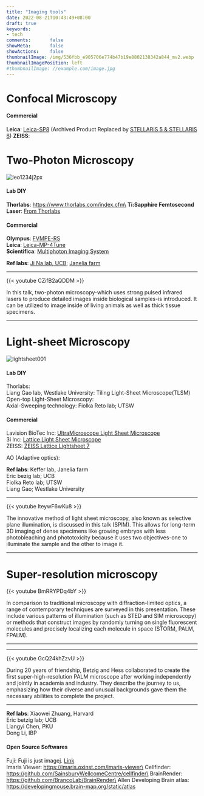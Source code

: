 ```yaml
---
title: "Imaging tools"
date: 2022-08-21T10:43:49+08:00
draft: true
keywords:
- tech
comments:       false
showMeta:       false
showActions:    false
thumbnailImage: /img/536fbb_e905706e774b47b19e8802138342a844_mv2.webp
thumbnailImagePosition: left
#thumbnailImage: //example.com/image.jpg
---
```


# Confocal Microscopy

#### Commercial
**Leica**: [Leica-SP8](https://www.leica-microsystems.com/products/confocal-microscopes/p/leica-tcs-sp8/) (Archived Product Replaced by [STELLARIS 5 & STELLARIS 8](https://www.leica-microsystems.com/products/confocal-microscopes/p/stellaris-8/))
**ZEISS**: 

# Two-Photon Microscopy
![leo1234j2px](/img/mPFC_Thy1-YFP-H_line.jpg)
#### Lab DIY
**Thorlabs**: https://www.thorlabs.com/index.cfm\
**Ti:Sapphire Femtosecond Laser**: [From Thorlabs](https://www.thorlabs.com/newgrouppage9.cfm?objectgroup_id=8323)


#### Commercial
**Olympus**: [FVMPE-RS](https://www.olympus-lifescience.com.cn/en/laser-scanning/fvmpe-rs/)\
**Leica**: [Leica-MP-4Tune]((https://www.leica-microsystems.com/products/confocal-microscopes/p/leica-tcs-sp8-mp/))\
**Scientifica**: [Multiphoton Imaging System](https://www.scientifica.uk.com/products/multiphoton-imaging-system)


**Ref labs**: [Ji Na lab, UCB](UCB:https://www.jilab.net/);
[Janelia farm](https://www.janelia.org/)

---

{{< youtube CZifB2aQDDM >}}

In this talk, two-photon microscopy-which uses strong pulsed infrared lasers to produce detailed images inside biological samples-is introduced. It can be utilized to image inside of living animals as well as thick tissue specimens.

---

# Light-sheet Microscopy
![lightsheet001](/img/536fbb_e905706e774b47b19e8802138342a844_mv2.webp)

#### Lab DIY
Thorlabs: \
Liang Gao lab, Westlake University: Tiling Light-Sheet Microscope(TLSM)\
Open-top Light-Sheet Microscopy:\
Axial-Sweeping technology: Fiolka Reto lab; UTSW

#### Commercial
Lavision BioTec Inc:
[UltraMicroscope Light Sheet Microscope](https://www.lavisionbiotec.com/)\
3i Inc: [Lattice Light Sheet Microscope](https://www.intelligent-imaging.com/lattice)\
ZEISS: [ZEISS Lattice Lightsheet 7](https://zeiss.ly/yt-lattice-lightsheet-7)



AO (Adaptive optics):


**Ref labs**: Keffer lab, Janelia farm\
Eric bezig lab; UCB\
Fiolka Reto lab; UTSW\
Liang Gao; Westlake University

---

{{< youtube lteywF6wKu8 >}}

The innovative method of light sheet microscopy, also known as selective plane illumination, is discussed in this talk (SPIM). This allows for long-term 3D imaging of dense specimens like growing embryos with less photobleaching and phototoxicity because it uses two objectives-one to illuminate the sample and the other to image it.

---



# Super-resolution microscopy

{{< youtube BmRRYPDq4bY >}}

In comparison to traditional microscopy with diffraction-limited optics, a range of contemporary techniques are surveyed in this presentation. These include various patterns of illumination (such as STED and SIM microscopy) or methods that construct images by randomly turning on single fluorescent molecules and precisely localizing each molecule in space (STORM, PALM, FPALM).

---

---

{{< youtube GcQ24khZzvU >}}

During 20 years of friendship, Betzig and Hess collaborated to create the first super-high-resolution PALM microscope after working independently and jointly in academia and industry. They describe the journey to us, emphasizing how their diverse and unusual backgrounds gave them the necessary abilities to complete the project.

---

**Ref labs**: Xiaowei Zhuang, Harvard\
Eric betzig lab; UCB\
Liangyi Chen, PKU\
Dong Li, IBP



#### Open Source Softwares
Fuji: Fuji is just imagej. [Link](https://fiji.sc/)\
Imaris Viewer: https://imaris.oxinst.com/imaris-viewer\
Cellfinder: https://github.com/SainsburyWellcomeCentre/cellfinder\
BrainRender: https://github.com/BrancoLab/BrainRender\
Allen Developing Brain atlas: https://developingmouse.brain-map.org/static/atlas

